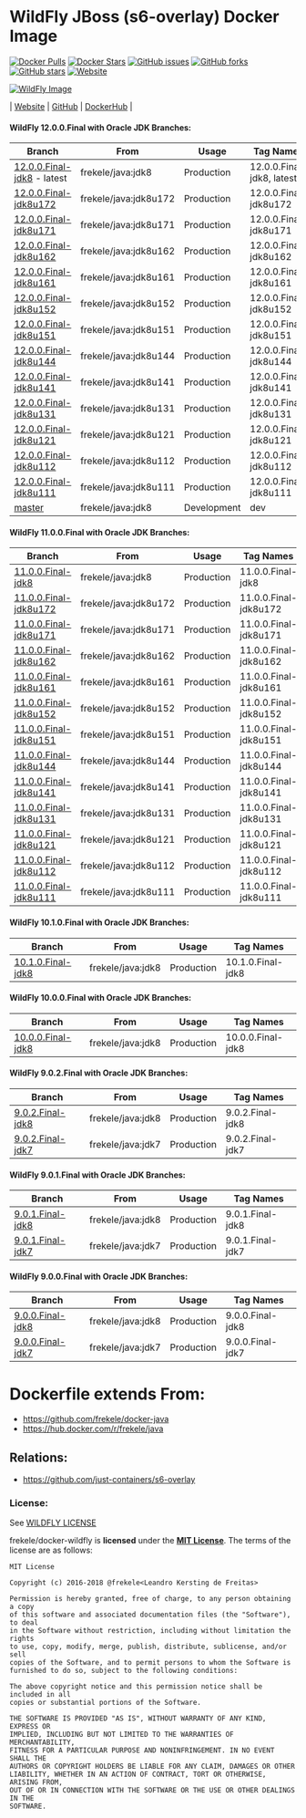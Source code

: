 # WildFly JBoss (s6-overlay) Docker Image

[![Docker Pulls](https://img.shields.io/docker/pulls/frekele/wildfly.svg)](https://hub.docker.com/r/frekele/wildfly/)
[![Docker Stars](https://img.shields.io/docker/stars/frekele/wildfly.svg)](https://hub.docker.com/r/frekele/wildfly/)
[![GitHub issues](https://img.shields.io/github/issues/frekele/docker-wildfly.svg)](https://github.com/frekele/docker-wildfly/issues)
[![GitHub forks](https://img.shields.io/github/forks/frekele/docker-wildfly.svg)](https://github.com/frekele/docker-wildfly/network)
[![GitHub stars](https://img.shields.io/github/stars/frekele/docker-wildfly.svg)](https://github.com/frekele/docker-wildfly/stargazers)
[![Website](https://img.shields.io/website-up-down-green-red/http/shields.io.svg)](https://frekele.github.io/docker-wildfly/)

[![WildFly Image][WildFlyImage]][WildFlyWebsite]

| [Website]  | [GitHub]  | [DockerHub]  |


#### WildFly 12.0.0.Final with Oracle JDK Branches:

| Branch                          | From                     | Usage        | Tag Names                         |
| ------------------------------- | ------------------------ | ------------ | ----------------------------------|
| [12.0.0.Final-jdk8] - latest    | frekele/java:jdk8        | Production   | 12.0.0.Final-jdk8,  latest        |
| [12.0.0.Final-jdk8u172]         | frekele/java:jdk8u172    | Production   | 12.0.0.Final-jdk8u172             |
| [12.0.0.Final-jdk8u171]         | frekele/java:jdk8u171    | Production   | 12.0.0.Final-jdk8u171             |
| [12.0.0.Final-jdk8u162]         | frekele/java:jdk8u162    | Production   | 12.0.0.Final-jdk8u162             |
| [12.0.0.Final-jdk8u161]         | frekele/java:jdk8u161    | Production   | 12.0.0.Final-jdk8u161             |
| [12.0.0.Final-jdk8u152]         | frekele/java:jdk8u152    | Production   | 12.0.0.Final-jdk8u152             |
| [12.0.0.Final-jdk8u151]         | frekele/java:jdk8u151    | Production   | 12.0.0.Final-jdk8u151             |
| [12.0.0.Final-jdk8u144]         | frekele/java:jdk8u144    | Production   | 12.0.0.Final-jdk8u144             |
| [12.0.0.Final-jdk8u141]         | frekele/java:jdk8u141    | Production   | 12.0.0.Final-jdk8u141             |
| [12.0.0.Final-jdk8u131]         | frekele/java:jdk8u131    | Production   | 12.0.0.Final-jdk8u131             |
| [12.0.0.Final-jdk8u121]         | frekele/java:jdk8u121    | Production   | 12.0.0.Final-jdk8u121             |
| [12.0.0.Final-jdk8u112]         | frekele/java:jdk8u112    | Production   | 12.0.0.Final-jdk8u112             |
| [12.0.0.Final-jdk8u111]         | frekele/java:jdk8u111    | Production   | 12.0.0.Final-jdk8u111             |
| [master]                        | frekele/java:jdk8        | Development  | dev                               |


#### WildFly 11.0.0.Final with Oracle JDK Branches:

| Branch                          | From                     | Usage        | Tag Names                         |
| ------------------------------- | ------------------------ | ------------ | ----------------------------------|
| [11.0.0.Final-jdk8]             | frekele/java:jdk8        | Production   | 11.0.0.Final-jdk8                 |
| [11.0.0.Final-jdk8u172]         | frekele/java:jdk8u172    | Production   | 11.0.0.Final-jdk8u172             |
| [11.0.0.Final-jdk8u171]         | frekele/java:jdk8u171    | Production   | 11.0.0.Final-jdk8u171             |
| [11.0.0.Final-jdk8u162]         | frekele/java:jdk8u162    | Production   | 11.0.0.Final-jdk8u162             |
| [11.0.0.Final-jdk8u161]         | frekele/java:jdk8u161    | Production   | 11.0.0.Final-jdk8u161             |
| [11.0.0.Final-jdk8u152]         | frekele/java:jdk8u152    | Production   | 11.0.0.Final-jdk8u152             |
| [11.0.0.Final-jdk8u151]         | frekele/java:jdk8u151    | Production   | 11.0.0.Final-jdk8u151             |
| [11.0.0.Final-jdk8u144]         | frekele/java:jdk8u144    | Production   | 11.0.0.Final-jdk8u144             |
| [11.0.0.Final-jdk8u141]         | frekele/java:jdk8u141    | Production   | 11.0.0.Final-jdk8u141             |
| [11.0.0.Final-jdk8u131]         | frekele/java:jdk8u131    | Production   | 11.0.0.Final-jdk8u131             |
| [11.0.0.Final-jdk8u121]         | frekele/java:jdk8u121    | Production   | 11.0.0.Final-jdk8u121             |
| [11.0.0.Final-jdk8u112]         | frekele/java:jdk8u112    | Production   | 11.0.0.Final-jdk8u112             |
| [11.0.0.Final-jdk8u111]         | frekele/java:jdk8u111    | Production   | 11.0.0.Final-jdk8u111             |


#### WildFly 10.1.0.Final with Oracle JDK Branches:

| Branch                          | From                     | Usage        | Tag Names                         |
| ------------------------------- | ------------------------ | ------------ | ----------------------------------|
| [10.1.0.Final-jdk8]             | frekele/java:jdk8        | Production   | 10.1.0.Final-jdk8                 |

#### WildFly 10.0.0.Final with Oracle JDK Branches:

| Branch                          | From                     | Usage        | Tag Names                         |
| ------------------------------- | ------------------------ | ------------ | ----------------------------------|
| [10.0.0.Final-jdk8]             | frekele/java:jdk8        | Production   | 10.0.0.Final-jdk8                 |

#### WildFly 9.0.2.Final with Oracle JDK Branches:

| Branch                          | From                     | Usage        | Tag Names                         |
| ------------------------------- | ------------------------ | ------------ | --------------------------------- |
| [9.0.2.Final-jdk8]              | frekele/java:jdk8        | Production   | 9.0.2.Final-jdk8                  |
| [9.0.2.Final-jdk7]              | frekele/java:jdk7        | Production   | 9.0.2.Final-jdk7                  |


#### WildFly 9.0.1.Final with Oracle JDK Branches:

| Branch                          | From                     | Usage        | Tag Names                         |
| ------------------------------- | ------------------------ | ------------ | ----------------------------------|
| [9.0.1.Final-jdk8]              | frekele/java:jdk8        | Production   | 9.0.1.Final-jdk8                  |
| [9.0.1.Final-jdk7]              | frekele/java:jdk7        | Production   | 9.0.1.Final-jdk7                  |


#### WildFly 9.0.0.Final with Oracle JDK Branches:

| Branch                          | From                     | Usage        | Tag Names                         |
| ------------------------------- | ------------------------ | ------------ | ----------------------------------|
| [9.0.0.Final-jdk8]              | frekele/java:jdk8        | Production   | 9.0.0.Final-jdk8                  |
| [9.0.0.Final-jdk7]              | frekele/java:jdk7        | Production   | 9.0.0.Final-jdk7                  |



# Dockerfile extends From:
- https://github.com/frekele/docker-java
- https://hub.docker.com/r/frekele/java


## Relations:
 - https://github.com/just-containers/s6-overlay


### License:
See [WILDFLY LICENSE]

frekele/docker-wildfly is **licensed** under the **[MIT License]**. The terms of the license are as follows:

    MIT License

    Copyright (c) 2016-2018 @frekele<Leandro Kersting de Freitas>

    Permission is hereby granted, free of charge, to any person obtaining a copy
    of this software and associated documentation files (the "Software"), to deal
    in the Software without restriction, including without limitation the rights
    to use, copy, modify, merge, publish, distribute, sublicense, and/or sell
    copies of the Software, and to permit persons to whom the Software is
    furnished to do so, subject to the following conditions:

    The above copyright notice and this permission notice shall be included in all
    copies or substantial portions of the Software.

    THE SOFTWARE IS PROVIDED "AS IS", WITHOUT WARRANTY OF ANY KIND, EXPRESS OR
    IMPLIED, INCLUDING BUT NOT LIMITED TO THE WARRANTIES OF MERCHANTABILITY,
    FITNESS FOR A PARTICULAR PURPOSE AND NONINFRINGEMENT. IN NO EVENT SHALL THE
    AUTHORS OR COPYRIGHT HOLDERS BE LIABLE FOR ANY CLAIM, DAMAGES OR OTHER
    LIABILITY, WHETHER IN AN ACTION OF CONTRACT, TORT OR OTHERWISE, ARISING FROM,
    OUT OF OR IN CONNECTION WITH THE SOFTWARE OR THE USE OR OTHER DEALINGS IN THE
    SOFTWARE.


[WildFlyImage]: https://raw.githubusercontent.com/frekele/docker-wildfly/master/wildfly-logo.png
[WildFlyWebsite]: http://www.wildfly.org/
[Website]: https://frekele.github.io/docker-wildfly
[GitHub]: https://github.com/frekele/docker-wildfly
[DockerHub]: https://hub.docker.com/r/frekele/wildfly
[WILDFLY LICENSE]: https://github.com/frekele/docker-wildfly/blob/master/WILDFLY_LICENSE
[MIT LICENSE]: https://github.com/frekele/docker-wildfly/blob/master/LICENSE

[12.0.0.Final-jdk8]: https://github.com/frekele/docker-wildfly/blob/12.0.0.Final-jdk8/Dockerfile
[12.0.0.Final-jdk8u172]: https://github.com/frekele/docker-wildfly/blob/12.0.0.Final-jdk8u172/Dockerfile
[12.0.0.Final-jdk8u171]: https://github.com/frekele/docker-wildfly/blob/12.0.0.Final-jdk8u171/Dockerfile
[12.0.0.Final-jdk8u162]: https://github.com/frekele/docker-wildfly/blob/12.0.0.Final-jdk8u162/Dockerfile
[12.0.0.Final-jdk8u161]: https://github.com/frekele/docker-wildfly/blob/12.0.0.Final-jdk8u161/Dockerfile
[12.0.0.Final-jdk8u152]: https://github.com/frekele/docker-wildfly/blob/12.0.0.Final-jdk8u152/Dockerfile
[12.0.0.Final-jdk8u151]: https://github.com/frekele/docker-wildfly/blob/12.0.0.Final-jdk8u151/Dockerfile
[12.0.0.Final-jdk8u144]: https://github.com/frekele/docker-wildfly/blob/12.0.0.Final-jdk8u144/Dockerfile
[12.0.0.Final-jdk8u141]: https://github.com/frekele/docker-wildfly/blob/12.0.0.Final-jdk8u141/Dockerfile
[12.0.0.Final-jdk8u131]: https://github.com/frekele/docker-wildfly/blob/12.0.0.Final-jdk8u131/Dockerfile
[12.0.0.Final-jdk8u121]: https://github.com/frekele/docker-wildfly/blob/12.0.0.Final-jdk8u121/Dockerfile
[12.0.0.Final-jdk8u112]: https://github.com/frekele/docker-wildfly/blob/12.0.0.Final-jdk8u112/Dockerfile
[12.0.0.Final-jdk8u111]: https://github.com/frekele/docker-wildfly/blob/12.0.0.Final-jdk8u111/Dockerfile
[master]: https://github.com/frekele/docker-wildfly/blob/master/Dockerfile

[11.0.0.Final-jdk8]: https://github.com/frekele/docker-wildfly/blob/11.0.0.Final-jdk8/Dockerfile
[11.0.0.Final-jdk8u172]: https://github.com/frekele/docker-wildfly/blob/11.0.0.Final-jdk8u172/Dockerfile
[11.0.0.Final-jdk8u171]: https://github.com/frekele/docker-wildfly/blob/11.0.0.Final-jdk8u171/Dockerfile
[11.0.0.Final-jdk8u162]: https://github.com/frekele/docker-wildfly/blob/11.0.0.Final-jdk8u162/Dockerfile
[11.0.0.Final-jdk8u161]: https://github.com/frekele/docker-wildfly/blob/11.0.0.Final-jdk8u161/Dockerfile
[11.0.0.Final-jdk8u152]: https://github.com/frekele/docker-wildfly/blob/11.0.0.Final-jdk8u152/Dockerfile
[11.0.0.Final-jdk8u151]: https://github.com/frekele/docker-wildfly/blob/11.0.0.Final-jdk8u151/Dockerfile
[11.0.0.Final-jdk8u144]: https://github.com/frekele/docker-wildfly/blob/11.0.0.Final-jdk8u144/Dockerfile
[11.0.0.Final-jdk8u141]: https://github.com/frekele/docker-wildfly/blob/11.0.0.Final-jdk8u141/Dockerfile
[11.0.0.Final-jdk8u131]: https://github.com/frekele/docker-wildfly/blob/11.0.0.Final-jdk8u131/Dockerfile
[11.0.0.Final-jdk8u121]: https://github.com/frekele/docker-wildfly/blob/11.0.0.Final-jdk8u121/Dockerfile
[11.0.0.Final-jdk8u112]: https://github.com/frekele/docker-wildfly/blob/11.0.0.Final-jdk8u112/Dockerfile
[11.0.0.Final-jdk8u111]: https://github.com/frekele/docker-wildfly/blob/11.0.0.Final-jdk8u111/Dockerfile

[10.1.0.Final-jdk8]: https://github.com/frekele/docker-wildfly/blob/10.1.0.Final-jdk8/Dockerfile

[10.0.0.Final-jdk8]: https://github.com/frekele/docker-wildfly/blob/10.0.0.Final-jdk8/Dockerfile

[9.0.2.Final-jdk8]: https://github.com/frekele/docker-wildfly/blob/9.0.2.Final-jdk8/Dockerfile
[9.0.2.Final-jdk7]:  https://github.com/frekele/docker-wildfly/blob/9.0.2.Final-jdk7/Dockerfile

[9.0.1.Final-jdk8]: https://github.com/frekele/docker-wildfly/blob/9.0.1.Final-jdk8/Dockerfile
[9.0.1.Final-jdk7]:  https://github.com/frekele/docker-wildfly/blob/9.0.1.Final-jdk7/Dockerfile

[9.0.0.Final-jdk8]: https://github.com/frekele/docker-wildfly/blob/9.0.0.Final-jdk8/Dockerfile
[9.0.0.Final-jdk7]:  https://github.com/frekele/docker-wildfly/blob/9.0.0.Final-jdk7/Dockerfile

